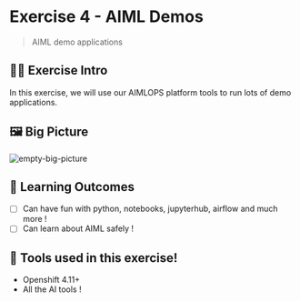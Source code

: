 # Exercise 4 - AIML Demos
> AIML demo applications

## 👨‍🍳 Exercise Intro
In this exercise, we will use our AIMLOPS platform tools to run lots of demo applications.

## 🖼️ Big Picture
![empty-big-picture](images/big-picture-empty.jpg)

## 🔮 Learning Outcomes

- [ ] Can have fun with python, notebooks, jupyterhub, airflow and much more  !
- [ ] Can learn about AIML safely !

## 🔨 Tools used in this exercise!
* Openshift 4.11+
* All the AI tools !
